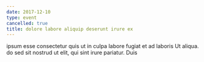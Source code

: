 ```yaml
---
date: 2017-12-10
type: event
cancelled: true
title: dolore labore aliquip deserunt irure ex
---
```

ipsum esse consectetur quis ut in culpa labore fugiat et ad laboris Ut aliqua. do sed sit nostrud ut elit, qui sint irure pariatur. Duis